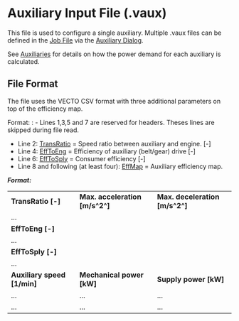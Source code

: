 Auxiliary Input File (.vaux)
============================

This file is used to configure a single auxiliary. Multiple .vaux files can be defined in the [Job File](../GUI/VECTO-Editor.html) via the [Auxiliary Dialog](../GUI/VECTO-Editor_Aux.html).

See [Auxiliaries](../general/Auxiliaries.html) for details on how the power demand for each auxiliary is calculated.

File Format
-----------

The file uses the VECTO CSV format with three additional parameters on top of the efficiency map.

Format:
: -   Lines 1,3,5 and 7 are reserved for headers. Theses lines are skipped during file read.
-   Line 2: [TransRatio](../general/Auxiliaries.html) = Speed ratio between auxiliary and engine. \[-\]
-   Line 4: [EffToEng](../general/Auxiliaries.html) = Efficiency of auxiliary (belt/gear) drive \[-\]
-   Line 6: [EffToSply](../general/Auxiliaries.html) = Consumer efficiency \[-\]
-   Line 8 and following (at least four): [EffMap](../general/Auxiliaries.html) = Auxiliary efficiency map.

***Format:***

|                               |                                  |                                  |
| ----------------------------- | -------------------------------- | -------------------------------- |
| **TransRatio \[-\]**          | **Max. acceleration \[m/s^2^\]** | **Max. deceleration \[m/s^2^\]** |
| ...                           |                                  |                                  |
| **EffToEng \[-\]**            |                                  |                                  |
| ...                           |                                  |                                  |
| **EffToSply \[-\]**           |                                  |                                  |
| ...                           |                                  |                                  |
| **Auxiliary speed \[1/min\]** | **Mechanical power \[kW\]**      | **Supply power \[kW\]**          |
| ...                           | ...                              | ...                              |
| ...                           | ...                              | ...                              |
